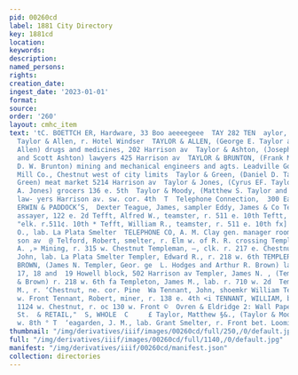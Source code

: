 ```yaml
---
pid: 00260cd
label: 1881 City Directory
key: 1881cd
location: 
keywords: 
description: 
named_persons: 
rights: 
creation_date: 
ingest_date: '2023-01-01'
format: 
source: 
order: '260'
layout: cmhc_item
text: 'tC. BOETTCH ER, Hardware, 33 Boo aeeeegeee  TAY 282 TEN  aylor, Thomas, clk.
  Taylor & Allen, r. Hotel Windser  TAYLOR & ALLEN, (George E. Taylor and John W.
  Allen) drugs and medicines, 202 Harrison av  Taylor & Ashton, (Joseph W. Taylor
  and Scott Ashton) lawyers 425 Harrison av  TAYLOR & BRUNTON, (Frank M. Taylor and
  D. W. Brunton) mining and mechanical engineers and agts. Leadville Gold and Silver
  Mill Co., Chestnut west of city limits  Taylor & Green, (Daniel D. Taylor and Thomas
  Green) meat market 5214 Harrison av  Taylor & Jones, (Cyrus EF. Taylor and Charles
  A. Jones) grocers 136 e. 5th  Taylor & Moody, (Matthew S. Taylor and Henry Moody)
  law- yers Harrison av. sw. cor. 4th  T  Telephone Connection,  300 East Sixth St.  At
  ERWIN & PADDOCK’S,  Dexter Teague, James, sampler Eddy, James & Co Teats, Robert,
  assayer, 122 e. 2d Tefft, Alfred W., teamster, r. 511 e. 10th Teftt, Walter E.,
  "elk. r.511¢. 10th * Tefft, William R., teamster, r. 511 e. 10th fx] Tegner, N.
  O., lab. La Plata Smelter  TELEPHONE CO, A. M. Clay gen. manager room 20,416 Harri-
  son av  @ Telford, Robert, smelter, r. Elm w. of R. R. crossing Templeman, William
  A. ,» Mining, r. 315 w. Chestnut Templeman, —, clk. r. 217 e. Chestnut ‘Templemann,
  John, lab. La Plata Smelter Templer, Edward R., r. 218 w. 6th TEMPLER, HODGES &
  BROWN, (James N. Templer, Geor. ge  L. Hodges and Arthur R. Brown) lawyers, rooms
  17, 18 and  19 Howell block, 502 Harrison av Templer, James N. , (Templer, Hodges
  & Brown) r. 218 w. 6th fa Templeton, James M., lab. r. 710 w. 2d  Templeton, W.
  M., r. ‘Chestnut, ne. cor. Pine  Wa Tennant, John, shoemkr William Tennant, r. 130
  w. Front Tennant, Robert, miner, r. 138 e. 4th <i TENNANT, WILLIAM, boot and shoemkr
  1124 w. Chestnut, r. oc 130 w. Front ©  Ovren & Eldridge 2: Wall Paper, *2° **shurm
  St.  & RETAIL,"  S, WHOLE  C     £ Taylor, Matthew §&., (Taylor & Moody) r. 319
  w. 8th ° T  ‘eagarden, J. M., lab. Grant Smelter, r. Front bet. Loomis and —  :    '
thumbnail: "/img/derivatives/iiif/images/00260cd/full/250,/0/default.jpg"
full: "/img/derivatives/iiif/images/00260cd/full/1140,/0/default.jpg"
manifest: "/img/derivatives/iiif/00260cd/manifest.json"
collection: directories
---
```

